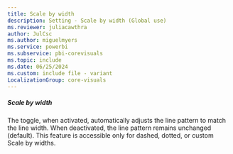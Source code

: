 ```yaml
---
title: Scale by width
description: Setting - Scale by width (Global use)
ms.reviewer: juliacawthra
author: JulCsc
ms.author: miguelmyers
ms.service: powerbi
ms.subservice: pbi-corevisuals
ms.topic: include
ms.date: 06/25/2024
ms.custom: include file - variant
LocalizationGroup: core-visuals
---
```

##### Scale by width

The toggle, when activated, automatically adjusts the line pattern to match the line width. When deactivated, the line pattern remains unchanged (default). This feature is accessible only for dashed, dotted, or custom Scale by widths.
